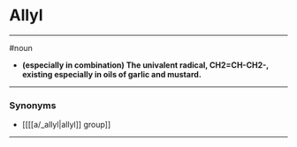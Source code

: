 # Allyl
---
#noun
- **(especially in combination) The univalent radical, CH2=CH-CH2-, existing especially in oils of garlic and mustard.**
---
### Synonyms
- [[[[a/_allyl|allyl]] group]]
---
